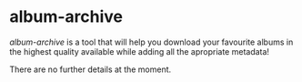 # album-archive
*album-archive* is a tool that will help you download your favourite albums in the highest quality available while adding all the apropriate metadata!

There are no further details at the moment.

